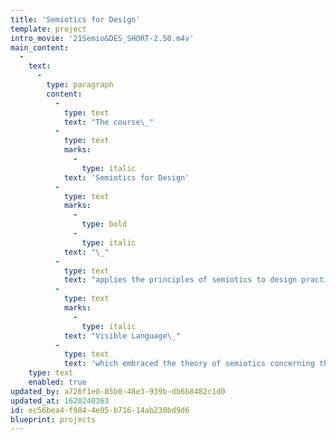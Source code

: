 ```yaml
---
title: 'Semiotics for Design'
template: project
intro_movie: '21Semio&DES_SHORT-2.50.m4v'
main_content:
  -
    text:
      -
        type: paragraph
        content:
          -
            type: text
            text: "The course\_"
          -
            type: text
            marks:
              -
                type: italic
            text: 'Semiotics for Design'
          -
            type: text
            marks:
              -
                type: bold
              -
                type: italic
            text: "\_"
          -
            type: text
            text: "applies the principles of semiotics to design practice and its visual language system. In the late 1970s this course began as a Graphic Design requirement at RISD called\_"
          -
            type: text
            marks:
              -
                type: italic
            text: "Visible Language\_"
          -
            type: text
            text: 'which embraced the theory of semiotics concerning the mechanisms of meaning in visual communication.'
    type: text
    enabled: true
updated_by: a726f1e0-85b0-48e3-939b-db6b8482c1d0
updated_at: 1620240363
id: ec56bea4-f984-4e05-b716-14ab230bd9d6
blueprint: projects
---
```

